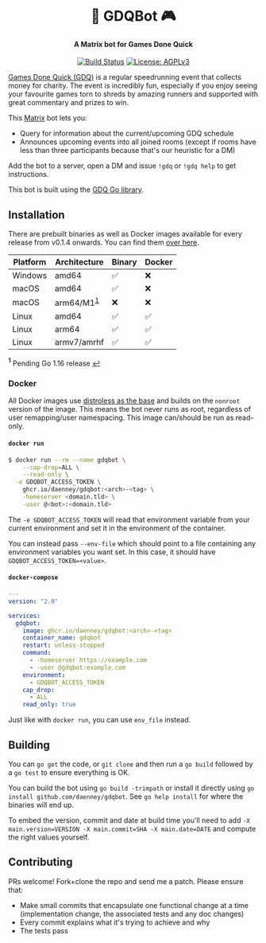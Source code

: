 <h1 align="center">
🤖 GDQBot 🎮
</h1>
<h4 align="center">A Matrix bot for Games Done Quick</h4>
<p align="center">
    <a href="https://github.com/daenney/gdqbot/actions?query=workflow%3ACI"><img src="https://github.com/daenney/gdqbot/workflows/CI/badge.svg" alt="Build Status"></a>
    <a href="LICENSE"><img src="https://img.shields.io/github/license/daenney/gdqbot" alt="License: AGPLv3"></a>
</p>

[Games Done Quick (GDQ)](https://gamesdonequick.com/) is a regular
speedrunning event that collects money for charity. The event is incredibly
fun, especially if you enjoy seeing your favourite games torn to shreds by
amazing runners and supported with great commentary and prizes to win.

This [Matrix](https://matrix.org) bot lets you:
* Query for information about the current/upcoming GDQ schedule
* Announces upcoming events into all joined rooms (except if rooms have less
  than three participants because that's our heuristic for a DM)

Add the bot to a server, open a DM and issue `!gdq` or `!gdq help` to get
instructions.

This bot is built using the [GDQ Go library](https://github.com/daenney/gdq).

## Installation

There are prebuilt binaries as well as Docker images available for every release
from v0.1.4 onwards. You can find them [over here](https://github.com/daenney/gdqbot/releases).

|Platform|Architecture|Binary|Docker
|---|---|---|---|
|Windows|amd64|✅|❌|
|macOS|amd64|✅|❌|
|macOS|arm64/M1<sup id="a1">[1](#f1)</sup>|❌|❌|
|Linux|amd64|✅|✅|
|Linux|arm64|✅|✅|
|Linux|armv7/amrhf|✅|✅|

<b id="f1"><sup>1</sup></b> Pending Go 1.16 release [↩](#a1)

### Docker

All Docker images use [distroless as the base](https://github.com/GoogleContainerTools/distroless)
and builds on the `nonroot` version of the image. This means the bot never
runs as root, regardless of user remapping/user namespacing. This image
can/should be run as read-only.

#### `docker run`

```sh
$ docker run --rm --name gdqbot \
	--cap-drop=ALL \
	--read-only \
  -e GDQBOT_ACCESS_TOKEN \
	ghcr.io/daenney/gdqbot:<arch>-<tag> \
	-homeserver <domain.tld> \
	-user @<bot>:<domain.tld>
```

The `-e GDQBOT_ACCESS_TOKEN` will read that environment variable from
your current environment and set it in the environment of the container.

You can instead pass `--env-file` which should point to a file containing any
environment variables you want set. In this case, it should have
`GDQBOT_ACCESS_TOKEN=<value>`.

#### `docker-compose`

```yaml
---
version: "2.0"

services:
  gdqbot:
    image: ghcr.io/daenney/gdqbot:<arch>-<tag>
    container_name: gdqbot
    restart: unless-stopped
    command:
      - -homeserver https://example.com
      - -user @gdqbot:example.com
    environment:
      - GDQBOT_ACCESS_TOKEN
    cap_drop:
      - ALL
    read_only: true
```

Just like with `docker run`, you can use `env_file` instead.

## Building

You can `go get` the code, or `git clone` and then run a `go build` followed
by a `go test` to ensure everything is OK.

You can build the bot using `go build -trimpath` or install it directly using
`go install github.com/daenney/gdqbot`. See `go help install` for where the
binaries will end up.

To embed the version, commit and date at build time you'll need to add
`-X main.version=VERSION -X main.commit=SHA -X main.date=DATE` and compute
the right values yourself.

## Contributing

PRs welcome! Fork+clone the repo and send me a patch. Please ensure that:
* Make small commits that encapsulate one functional change at a time
  (implementation change, the associated tests and any doc changes)
* Every commit explains what it's trying to achieve and why
* The tests pass
